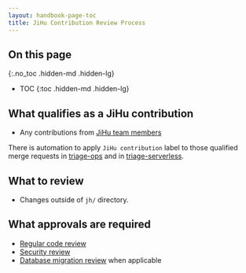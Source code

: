 ```yaml
---
layout: handbook-page-toc
title: JiHu Contribution Review Process
---
```


## On this page
{:.no_toc .hidden-md .hidden-lg}

- TOC
{:toc .hidden-md .hidden-lg}

## What qualifies as a JiHu contribution

- Any contributions from [JiHu team members](https://gitlab.com/groups/gitlab-jh/jh-team/-/group_members?with_inherited_permissions=exclude)

There is automation to apply `JiHu contribution` label to those qualified
merge requests in [triage-ops](https://gitlab.com/gitlab-org/quality/triage-ops/-/blob/master/policies/stages/hygiene/label-jihu-contribution.yml)
and in [triage-serverless](https://gitlab.com/gitlab-org/quality/triage-serverless/-/blob/master/triage/processor/jihu_contribution.rb).

## What to review

- Changes outside of `jh/` directory.

## What approvals are required

- [Regular code review](https://docs.gitlab.com/ee/development/code_review.html)
- [Security review](jihu-security-review-process.html)
- [Database migration review](jihu-database-change-process.html) when applicable
